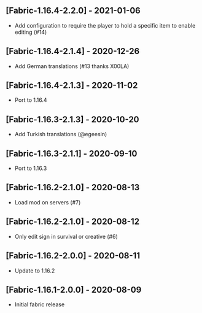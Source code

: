 ## [Fabric-1.16.4-2.2.0] - 2021-01-06
* Add configuration to require the player to hold a specific item to enable editing (#14)

## [Fabric-1.16.4-2.1.4] - 2020-12-26
* Add German translations (#13 thanks X00LA)

## [Fabric-1.16.4-2.1.3] - 2020-11-02
* Port to 1.16.4

## [Fabric-1.16.3-2.1.3] - 2020-10-20
* Add Turkish translations (@egeesin)

## [Fabric-1.16.3-2.1.1] - 2020-09-10
* Port to 1.16.3

## [Fabric-1.16.2-2.1.0] - 2020-08-13
* Load mod on servers (#7)

## [Fabric-1.16.2-2.1.0] - 2020-08-12
* Only edit sign in survival or creative (#6)

## [Fabric-1.16.2-2.0.0] - 2020-08-11
- Update to 1.16.2

## [Fabric-1.16.1-2.0.0] - 2020-08-09
- Initial fabric release
